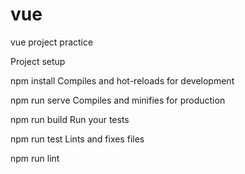 # vue
vue project practice

Project setup

npm install
Compiles and hot-reloads for development

npm run serve
Compiles and minifies for production

npm run build
Run your tests

npm run test
Lints and fixes files

npm run lint
